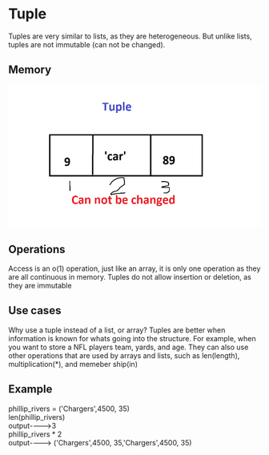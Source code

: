 <h1>Tuple</h1>
<p1> Tuples are very similar to lists, as they are heterogeneous. But unlike lists, tuples are not immutable (can not be changed). </p1>
<h2>Memory</h2>
<img src="tuple.png">
<h2>Operations</h2>
<p1>Access is an o(1) operation, just like an array, it is only one operation as they are all continuous in memory. Tuples do not allow insertion or deletion, as they are immutable</p1>
<h2>Use cases</h2>
<p1> Why use a tuple instead of a list, or array? Tuples are better when information is known for whats going into the structure. For example, when you want to store a NFL players team, yards, and age. They can also use other operations that are used by arrays and lists, such as len(length), multiplication(*), and memeber ship(in) </p1>
<h2>Example</h2>
<p1>
phillip_rivers = ('Chargers',4500, 35)<br/>
len(phillip_rivers)<br/>
output---->3<br/>
phillip_rivers * 2 <br/>
output----> ('Chargers',4500, 35,'Chargers',4500, 35)
</p1>
